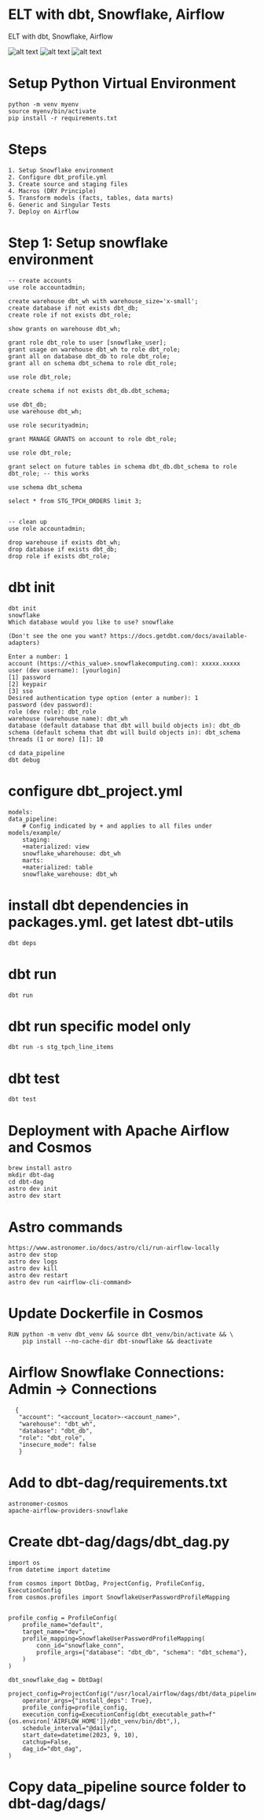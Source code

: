 # ELT with dbt, Snowflake, Airflow
ELT with dbt, Snowflake, Airflow

![alt text](images/snowflake.png)
![alt text](images/airflow-dag.png)
![alt text](images/dbt-dag-workspace.png)


# Setup Python Virtual Environment

    python -m venv myenv
    source myenv/bin/activate
    pip install -r requirements.txt

# Steps
    1. Setup Snowflake environment
    2. Configure dbt_profile.yml
    3. Create source and staging files
    4. Macros (DRY Principle)
    5. Transform models (facts, tables, data marts)
    6. Generic and Singular Tests
    7. Deploy on Airflow


# Step 1: Setup snowflake environment

    -- create accounts
    use role accountadmin;

    create warehouse dbt_wh with warehouse_size='x-small';
    create database if not exists dbt_db;
    create role if not exists dbt_role;

    show grants on warehouse dbt_wh;

    grant role dbt_role to user [snowflake_user];
    grant usage on warehouse dbt_wh to role dbt_role;
    grant all on database dbt_db to role dbt_role;
    grant all on schema dbt_schema to role dbt_role;

    use role dbt_role;

    create schema if not exists dbt_db.dbt_schema;

    use dbt_db;
    use warehouse dbt_wh;

    use role securityadmin;

    grant MANAGE GRANTS on account to role dbt_role;

    use role dbt_role;

    grant select on future tables in schema dbt_db.dbt_schema to role dbt_role; -- this works

    use schema dbt_schema

    select * from STG_TPCH_ORDERS limit 3;

    
    -- clean up
    use role accountadmin;

    drop warehouse if exists dbt_wh;
    drop database if exists dbt_db;
    drop role if exists dbt_role;

# dbt init

    dbt init
    snowflake
    Which database would you like to use? snowflake

    (Don't see the one you want? https://docs.getdbt.com/docs/available-adapters)

    Enter a number: 1
    account (https://<this_value>.snowflakecomputing.com): xxxxx.xxxxx
    user (dev username): [yourlogin]
    [1] password
    [2] keypair
    [3] sso
    Desired authentication type option (enter a number): 1
    password (dev password): 
    role (dev role): dbt_role
    warehouse (warehouse name): dbt_wh
    database (default database that dbt will build objects in): dbt_db
    schema (default schema that dbt will build objects in): dbt_schema
    threads (1 or more) [1]: 10

    cd data_pipeline
    dbt debug

# configure dbt_project.yml

    models:
    data_pipeline: 
        # Config indicated by + and applies to all files under models/example/
        staging:
        +materialized: view
        snowflake_wharehouse: dbt_wh
        marts:
        +materialized: table
        snowflake_warehouse: dbt_wh

# install dbt dependencies in packages.yml. get latest dbt-utils

    dbt deps

# dbt run

    dbt run

# dbt run specific model only
    dbt run -s stg_tpch_line_items 

# dbt test

    dbt test

# Deployment with Apache Airflow and Cosmos

    brew install astro
    mkdir dbt-dag
    cd dbt-dag
    astro dev init
    astro dev start

# Astro commands 

    https://www.astronomer.io/docs/astro/cli/run-airflow-locally
    astro dev stop
    astro dev logs
    astro dev kill
    astro dev restart
    astro dev run <airflow-cli-command>


# Update Dockerfile in Cosmos

    RUN python -m venv dbt_venv && source dbt_venv/bin/activate && \
        pip install --no-cache-dir dbt-snowflake && deactivate


# Airflow Snowflake Connections: Admin -> Connections

 ```
   {
    "account": "<account_locator>-<account_name>",
    "warehouse": "dbt_wh",
    "database": "dbt_db",
    "role": "dbt_role",
    "insecure_mode": false
    } 
```

# Add to dbt-dag/requirements.txt

```
astronomer-cosmos
apache-airflow-providers-snowflake
```


# Create dbt-dag/dags/dbt_dag.py

```
import os
from datetime import datetime

from cosmos import DbtDag, ProjectConfig, ProfileConfig, ExecutionConfig
from cosmos.profiles import SnowflakeUserPasswordProfileMapping


profile_config = ProfileConfig(
    profile_name="default",
    target_name="dev",
    profile_mapping=SnowflakeUserPasswordProfileMapping(
        conn_id="snowflake_conn", 
        profile_args={"database": "dbt_db", "schema": "dbt_schema"},
    )
)

dbt_snowflake_dag = DbtDag(
    project_config=ProjectConfig("/usr/local/airflow/dags/dbt/data_pipeline",),
    operator_args={"install_deps": True},
    profile_config=profile_config,
    execution_config=ExecutionConfig(dbt_executable_path=f"{os.environ['AIRFLOW_HOME']}/dbt_venv/bin/dbt",),
    schedule_interval="@daily",
    start_date=datetime(2023, 9, 10),
    catchup=False,
    dag_id="dbt_dag",
)
```

# Copy data_pipeline source folder to dbt-dag/dags/

